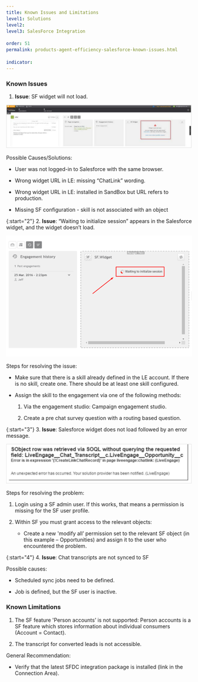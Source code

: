 ```yaml
---
title: Known Issues and Limitations
level1: Solutions
level2: 
level3: SalesForce Integration

order: 51
permalink: products-agent-efficiency-salesforce-known-issues.html

indicator:
---
```


### Known Issues

1. **Issue**: SF widget will not load.

![WillNotLoad](img/willnotload.png)

Possible Causes/Solutions:

* User was not logged-in to Salesforce with the same browser.

* Wrong widget URL in LE: missing “ChatLink” wording.

* Wrong widget URL in LE: installed in SandBox but URL refers to production.

* Missing SF configuration - skill is not associated with an object

{:start="2"}
2. **Issue**:  “Waiting to initialize session” appears in the Salesforce widget, and the widget doesn’t load.

![WaitingSession](img/waitingsession.png)

Steps for resolving the issue:

* Make sure that there is a skill already defined in the LE account. If there is no skill, create one. There should be at least one skill configured.

* Assign the skill to the engagement via one of the following methods:

	1. Via the engagement studio: Campaign engagement studio.

	2. Create a pre chat survey question with a routing based question.

{:start="3"}
3. **Issue**: Salesforce widget does not load followed by an error message.

![SalesforceError](img/salesforceerror.png)

Steps for resolving the problem:

1. Login using a SF admin user. If this works, that means a permission is missing for the SF user profile.

2. Within SF you must grant access to the relevant objects:
	
	* Create a new 'modify all’ permission set to the relevant SF object (in this example – Opportunities) and assign it to the user who encountered the problem.

{:start="4"}
4. **Issue**: Chat transcripts are not synced to SF

Possible causes:
	
* Scheduled sync jobs need to be defined.

* Job is defined, but the SF user is inactive.

### Known Limitations

1. The SF feature 'Person accounts’ is not supported: Person accounts is a SF feature which stores information about individual consumers (Account = Contact).

2. The transcript for converted leads is not accessible.

General Recommendation:

* Verify that the latest SFDC integration package is installed (link in the Connection Area).